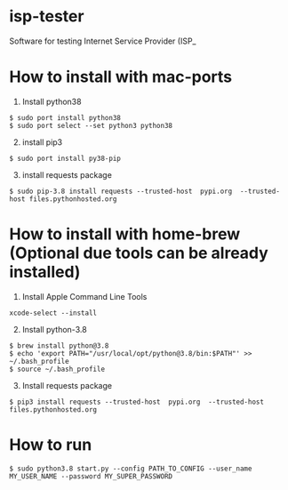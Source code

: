 # isp-tester
Software for testing Internet Service Provider (ISP_

# How to install with mac-ports

1. Install python38
```
$ sudo port install python38
$ sudo port select --set python3 python38
```

2. install pip3
```
$ sudo port install py38-pip
```

3. install requests package
```
$ sudo pip-3.8 install requests --trusted-host  pypi.org  --trusted-host files.pythonhosted.org
```

# How to install with home-brew (Optional due tools can be already installed)
1. Install Apple Command Line Tools
```
xcode-select --install
```
2. Install python-3.8
```
$ brew install python@3.8
$ echo 'export PATH="/usr/local/opt/python@3.8/bin:$PATH"' >> ~/.bash_profile
$ source ~/.bash_profile
```
3. Install requests package
```
$ pip3 install requests --trusted-host  pypi.org  --trusted-host files.pythonhosted.org
```
# How to run

```
$ sudo python3.8 start.py --config PATH_TO_CONFIG --user_name MY_USER_NAME --password MY_SUPER_PASSWORD
```
